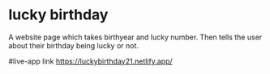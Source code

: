 # lucky birthday
 A website page which takes birthyear and lucky number. Then tells the user about their birthday being lucky or not.
 
#live-app link
https://luckybirthday21.netlify.app/

